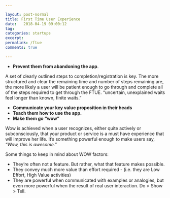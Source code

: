 ```yaml
---

layout: post-normal
title: First Time User Experience
date:   2018-04-19 09:00:12
tag: 
categories: startups
excerpt: 
permalink: /ftue
comments: true

---
```



* **Prevent them from abandoning the app**. 

A set of clearly outlined steps to completion/registration is key. The more structured and clear the remaining time and number of steps remaining are, the more likely a user will be patient enough to go through and complete all of the steps required to get through the FTUE. “uncertain, unexplained waits feel longer than known, finite waits.”

* **Communicate your key value proposition in their heads**
* **Teach them how to use the app.**
* **Make them go “wow”**

Wow is achieved when a user recognizes, either quite actively or subconsciously, that your product or service is a must have experience that will improve her life. It’s something powerful enough to make users say, *“Wow, this is awesome.”*

Some things to keep in mind about WOW factors: 

* They’re often not a feature. But rather, what that feature makes possible.
* They convey much more value than effort required - (i.e. they are Low Effort, High Value activities)
* They are powerful when communicated with examples or analogies, but even more powerful when the result of real user interaction. Do > Show > Tell.







